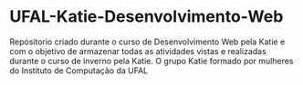 # UFAL-Katie-Desenvolvimento-Web
Repósitorio criado durante o curso de Desenvolvimento Web pela Katie e com o objetivo de armazenar todas as atividades vistas e realizadas durante o curso de inverno pela Katie. 
O grupo Katie formado por mulheres do Instituto de Computação da UFAL

